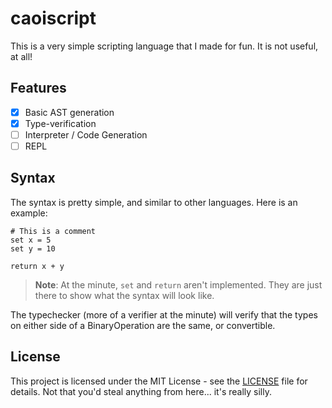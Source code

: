 # caoiscript

This is a very simple scripting language that I made for fun. It is not useful, at all!

## Features

- [x] Basic AST generation
- [x] Type-verification
- [ ] Interpreter / Code Generation
- [ ] REPL

## Syntax

The syntax is pretty simple, and similar to other languages. Here is an example:

```
# This is a comment
set x = 5
set y = 10

return x + y
```

> **Note**:
> At the minute, `set` and `return` aren't implemented. They are just there to show what the syntax will look like.

The typechecker (more of a verifier at the minute) will verify that the types on either side of a BinaryOperation are
the same, or convertible.

## License

This project is licensed under the MIT License - see the [LICENSE](LICENSE) file for details. Not that you'd steal
anything from here... it's really silly.